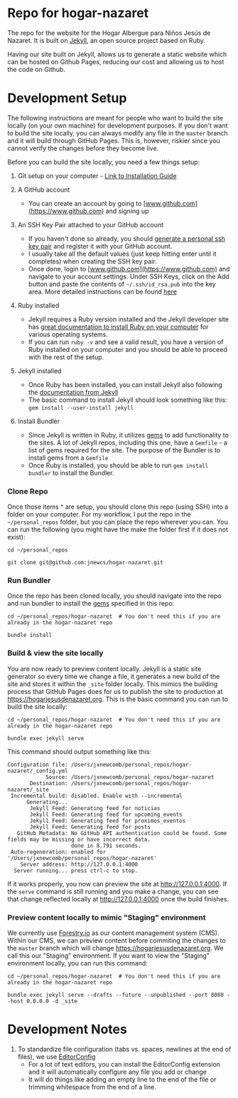 # Repo for hogar-nazaret
The repo for the website for the Hogar Albergue para Niños Jesús de Nazaret. It is built on [Jekyll](https://jekyllrb.com), an open source project based on Ruby.

Having our site built on Jekyll, allows us to generate a static website which can be hosted on Github Pages, reducing our cost and allowing us to host the code on Github.

# Development Setup
The following instructions are meant for people who want to build the site locally (on your own machine) for development purposes. If you don't want to build the site locally, you can always modify any file in the `master` branch and it will build through GitHub Pages. This is, however, riskier since you cannot verify the changes before they become live.

Before you can build the site locally, you need a few things setup:

1. Git setup on your computer - [Link to Installation Guide](https://help.github.com/en/github/getting-started-with-github/set-up-git)

2. A GitHub account
    - You can create an account by going to [www.github.com](https://www.github.com) and signing up

3. An SSH Key Pair attached to your GitHub account
    - If you haven't done so already, you should [generate a personal ssh key pair](https://help.github.com/en/github/authenticating-to-github/connecting-to-github-with-ssh) and register it with your GitHub account.
    - I usually take all the default values (just keep hitting enter until it completes) when creating the SSH key pair.
    - Once done, login to [www.github.com](https://www.github.com) and navigate to your account settings. Under SSH Keys, click on the Add button and paste the contents of `~/.ssh/id_rsa.pub` into the key area. More detailed instructions can be found [here](https://help.github.com/en/github/authenticating-to-github/adding-a-new-ssh-key-to-your-github-account)

4. Ruby installed
    - Jekyll requires a Ruby version installed and the Jekyll developer site has [great documentation to install Ruby on your computer](https://jekyllrb.com/docs/installation/) for various operating systems.
    - If you can run `ruby -v` and see a valid result, you have a version of Ruby installed on your computer and you should be able to proceed with the rest of the setup.

5. Jekyll installed
    - Once Ruby has been installed, you can install Jekyll also following the [documentation from Jekyll](https://jekyllrb.com/docs/installation/)
    - The basic command to install Jekyll should look something like this: `gem install --user-install jekyll`

6. Install Bundler
    - Since Jekyll is written in Ruby, it utilizes [gems](https://jekyllrb.com/docs/ruby-101/#gems) to add functionality to the sites. A lot of Jekyll repos, including this one, have a `Gemfile` - a list of gems required for the site. The purpose of the Bundler is to install gems from a `Gemfile`
    - Once Ruby is installed, you should be able to run `gem install bundler` to install the Bundler.


### Clone Repo

Once those items ^ are setup, you should clone this repo (using SSH) into a folder on your computer. For my workflow, I put the repo in the `~/personal_repos` folder, but you can place the repo wherever you can. You can run the following (you might have the make the folder first if it does not exist):

```
cd ~/personal_repos

git clone git@github.com:jnewcs/hogar-nazaret.git
```

### Run Bundler
Once the repo has been cloned locally, you should navigate into the repo and run bundler to install the [gems](https://jekyllrb.com/docs/ruby-101/#gems) specified in this repo:

```
cd ~/personal_repos/hogar-nazaret  # You don't need this if you are already in the hogar-nazaret repo

bundle install
```

### Build & view the site locally
You are now ready to preview content locally. Jekyll is a static site generator so every time we change a file, it generates a new build of the site and stores it within the `_site` folder locally. This mimics the building process that GitHub Pages does for us to publish the site to production at https://hogarjesusdenazaret.org. This is the basic command you can run to build the site locally:

```
cd ~/personal_repos/hogar-nazaret  # You don't need this if you are already in the hogar-nazaret repo

bundle exec jekyll serve
```

This command should output something like this:

```
Configuration file: /Users/jxnewcomb/personal_repos/hogar-nazaret/_config.yml
            Source: /Users/jxnewcomb/personal_repos/hogar-nazaret
       Destination: /Users/jxnewcomb/personal_repos/hogar-nazaret/_site
 Incremental build: disabled. Enable with --incremental
      Generating...
       Jekyll Feed: Generating feed for noticias
       Jekyll Feed: Generating feed for upcoming_events
       Jekyll Feed: Generating feed for proximos_eventos
       Jekyll Feed: Generating feed for posts
   GitHub Metadata: No GitHub API authentication could be found. Some fields may be missing or have incorrect data.
                    done in 8.791 seconds.
 Auto-regeneration: enabled for '/Users/jxnewcomb/personal_repos/hogar-nazaret'
    Server address: http://127.0.0.1:4000
  Server running... press ctrl-c to stop.
```

If it works properly, you now can preview the site at http://127.0.0.1:4000. If the `serve` command is still running and you make a change, you can see that change reflected locally at http://127.0.0.1:4000 once the build finishes.

### Preview content locally to mimic "Staging" environment
We currently use [Forestry.io](https://forestry.io/) as our content management system (CMS). Within our CMS, we can preview content before commiting the changes to the `master` branch which will change https://hogarjesusdenazaret.org. We call this our "Staging" environment. If you want to view the "Staging" environment locally, you can run this command:

```
cd ~/personal_repos/hogar-nazaret  # You don't need this if you are already in the hogar-nazaret repo

bundle exec jekyll serve --drafts --future --unpublished --port 8080 --host 0.0.0.0 -d _site
```

# Development Notes
1. To standardize file configuration (tabs vs. spaces, newlines at the end of files), we use [EditorConfig](https://editorconfig.org/)
    - For a lot of text editors, you can install the EditorConfig extension and it will automatically configure any file you add or change
    - It will do things like adding an empty line to the end of the file or trimming whitespace from the end of a line.
